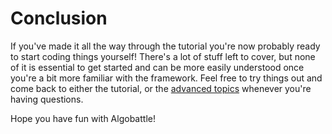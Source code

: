 # Conclusion

If you've made it all the way through the tutorial you're now probably ready to start coding things yourself! There's a
lot of stuff left to cover, but none of it is essential to get started and can be more easily understood once you're a
bit more familiar with the framework. Feel free to try things out and come back to either the tutorial, or the
[advanced topics](/advanced/index.md) whenever you're having questions.

Hope you have fun with Algobattle!

